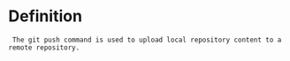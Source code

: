 # Definition
     The git push command is used to upload local repository content to a remote repository.